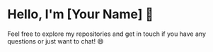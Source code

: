 # Hello, I'm [Your Name] 👋

Feel free to explore my repositories and get in touch if you have any questions or just want to chat! 😄
